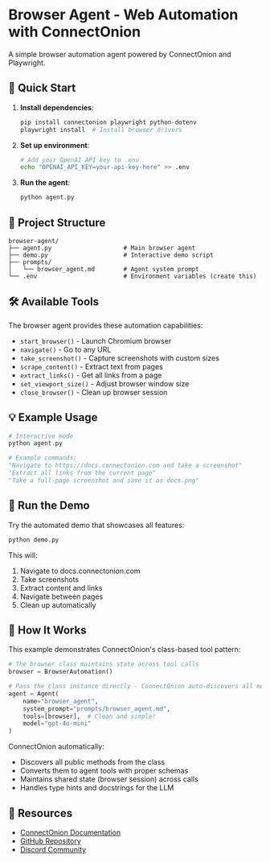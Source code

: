 # Browser Agent - Web Automation with ConnectOnion

A simple browser automation agent powered by ConnectOnion and Playwright.

## 🚀 Quick Start

1. **Install dependencies**:
   ```bash
   pip install connectonion playwright python-dotenv
   playwright install  # Install browser drivers
   ```

2. **Set up environment**:
   ```bash
   # Add your OpenAI API key to .env
   echo "OPENAI_API_KEY=your-api-key-here" >> .env
   ```

3. **Run the agent**:
   ```bash
   python agent.py
   ```

## 📁 Project Structure

```
browser-agent/
├── agent.py                    # Main browser agent
├── demo.py                     # Interactive demo script
├── prompts/
│   └── browser_agent.md        # Agent system prompt
└── .env                        # Environment variables (create this)
```

## 🛠 Available Tools

The browser agent provides these automation capabilities:

- `start_browser()` - Launch Chromium browser
- `navigate()` - Go to any URL
- `take_screenshot()` - Capture screenshots with custom sizes
- `scrape_content()` - Extract text from pages
- `extract_links()` - Get all links from a page
- `set_viewport_size()` - Adjust browser window size
- `close_browser()` - Clean up browser session

## 💡 Example Usage

```python
# Interactive mode
python agent.py

# Example commands:
"Navigate to https://docs.connectonion.com and take a screenshot"
"Extract all links from the current page"
"Take a full-page screenshot and save it as docs.png"
```

## 🎯 Run the Demo

Try the automated demo that showcases all features:

```bash
python demo.py
```

This will:
1. Navigate to docs.connectonion.com
2. Take screenshots
3. Extract content and links
4. Navigate between pages
5. Clean up automatically

## 📝 How It Works

This example demonstrates ConnectOnion's class-based tool pattern:

```python
# The browser class maintains state across tool calls
browser = BrowserAutomation()

# Pass the class instance directly - ConnectOnion auto-discovers all methods!
agent = Agent(
    name="browser_agent",
    system_prompt="prompts/browser_agent.md",
    tools=[browser],  # Clean and simple!
    model="gpt-4o-mini"
)
```

ConnectOnion automatically:
- Discovers all public methods from the class
- Converts them to agent tools with proper schemas
- Maintains shared state (browser session) across calls
- Handles type hints and docstrings for the LLM

## 🔗 Resources

- [ConnectOnion Documentation](https://docs.connectonion.com)
- [GitHub Repository](https://github.com/openonion/connectonion)
- [Discord Community](https://discord.gg/4xfD9k8AUF)